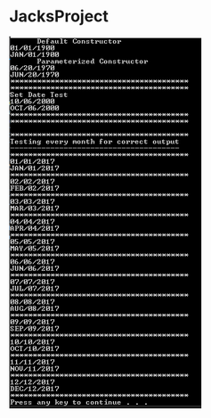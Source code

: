 # JacksProject
<img src= "https://github.com/GlassToeStudio/JacksProject/blob/master/Documents/Outout.PNG">
